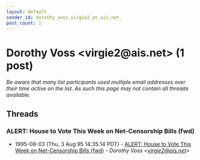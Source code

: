 ```yaml
---
layout: default
sender_id: dorothy_voss_virgie2_at_ais_net_
post_count: 1
---
```


# Dorothy Voss <virgie2<span>@</span>ais.net> (1 post)

_Be aware that many list participants used multiple email addresses over their time active on the list. As such this page may not contain all threads available._

## Threads

### ALERT: House to Vote This Week on Net-Censorship Bills (fwd)
+ 1995-08-03 (Thu, 3 Aug 95 14:35:14 PDT) - [ALERT: House to Vote This Week on Net-Censorship Bills (fwd)](/archive/1995/08/2a187d7c60f8b7da65d93d81f05d2ca42ff24a921f8b9dd4991b2dd7bb5f0aa7) - _Dorothy Voss \<virgie2@ais.net\>_

